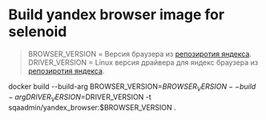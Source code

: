 # Build yandex browser image for selenoid

> BROWSER_VERSION = Версия браузера из [репозиротия яндекса](https://repo.yandex.ru/yandex-browser/deb/pool/main/y/yandex-browser-stable/). 
> DRIVER_VERSION = Linux версия драйвера для яндекс браузера из [репозиротия яндекса](https://github.com/yandex/YandexDriver/releases/). 

docker build --build-arg BROWSER_VERSION=$BROWSER_VERSION --build-arg DRIVER_VERSION=$DRIVER_VERSION -t sqaadmin/yandex_browser:$BROWSER_VERSION .
